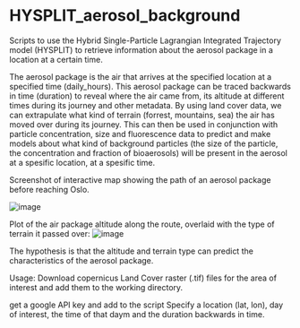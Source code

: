 # HYSPLIT_aerosol_background
Scripts to use the Hybrid Single-Particle Lagrangian Integrated Trajectory model (HYSPLIT) to retrieve information about the aerosol package in a location at a certain time.

The aerosol package is the air that arrives at the specified location at a specified time (daily_hours). This aerosol package can be traced backwards in time (duration) to reveal where the air came from, its altitude at different times during its journey and other metadata. 
By using land cover data, we can extrapulate what kind of terrain (forrest, mountains, sea) the air has moved over during its journey. This can then be used in conjunction with particle concentration, size and fluorescence data to predict and make models about what kind of background particles (the size of the particle, the concentration and fraction of bioaerosols) will be present in the aerosol at a spesific location, at a spesific time. 

Screenshot of interactive map showing the path of an aerosol package before reaching Oslo.  

![image](https://github.com/user-attachments/assets/bfe3bcbd-2f79-4e43-87a9-439fb4fc68ee)

Plot of the air package altitude along the route, overlaid with the type of terrain it passed over:
![image](https://github.com/user-attachments/assets/06b0d4cc-7273-4c30-a09a-b16c767c0180)

The hypothesis is that the altitude and terrain type can predict the characteristics of the aerosol package. 

Usage:
Download copernicus Land Cover raster (.tif) files for the area of interest and add them to the working directory. 

get a google API key and add to the script
Specify a location (lat, lon), day of interest, the time of that daym and the duration backwards in time.
